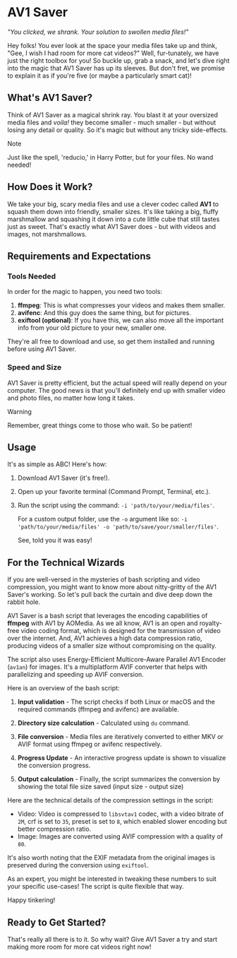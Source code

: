 # AV1 Saver
_"You clicked, we shrank. Your solution to swollen media files!"_

Hey folks! You ever look at the space your media files take up and think, "Gee, I wish I had room for more cat videos?" Well, fur-tunately, we have just the right toolbox for you! So buckle up, grab a snack, and let's dive right into the magic that AV1 Saver has up its sleeves. But don't fret, we promise to explain it as if you're five (or maybe a particularly smart cat)!

## What's AV1 Saver?

Think of AV1 Saver as a magical shrink ray. You blast it at your oversized media files and _voila!_ they become smaller - much smaller - but without losing any detail or quality. So it's magic but without any tricky side-effects.

> [!NOTE]
>Just like the spell, 'reducio,' in Harry Potter, but for your files. No wand needed!

## How Does it Work?

We take your big, scary media files and use a clever codec called **AV1** to squash them down into friendly, smaller sizes. It's like taking a big, fluffy marshmallow and squashing it down into a cute little cube that still tastes just as sweet. That's exactly what AV1 Saver does - but with videos and images, not marshmallows.

## Requirements and Expectations

### Tools Needed

In order for the magic to happen, you need two tools:
1. **ffmpeg**: This is what compresses your videos and makes them smaller.
2. **avifenc**: And this guy does the same thing, but for pictures.
3. **exiftool (optional)**: If you have this, we can also move all the important info from your old picture to your new, smaller one.

They're all free to download and use, so get them installed and running before using AV1 Saver. 

### Speed and Size

AV1 Saver is pretty efficient, but the actual speed will really depend on your computer. The good news is that you'll definitely end up with smaller video and photo files, no matter how long it takes. 

> [!WARNING]
>Remember, great things come to those who wait. So be patient!

## Usage

It's as simple as ABC! Here's how:
1. Download AV1 Saver (it's free!).
2. Open up your favorite terminal (Command Prompt, Terminal, etc.).
3. Run the script using the command: `-i 'path/to/your/media/files'`.  
    
    For a custom output folder, use the `-o` argument like so: `-i 'path/to/your/media/files' -o 'path/to/save/your/smaller/files'`.  
    
    See, told you it was easy!

## For the Technical Wizards

If you are well-versed in the mysteries of bash scripting and video compression, you might want to know more about nitty-gritty of the AV1 Saver's working. So let's pull back the curtain and dive deep down the rabbit hole.

AV1 Saver is a bash script that leverages the encoding capabilities of **ffmpeg** with AV1 by AOMedia. As we all know, AV1 is an open and royalty-free video coding format, which is designed for the transmission of video over the internet. And, AV1 achieves a high data compression ratio, producing videos of a smaller size without compromising on the quality.

The script also uses Energy-Efficient Multicore-Aware Parallel AV1 Encoder (`av1an`) for images. It's a multiplatform AVIF converter that helps with parallelizing and speeding up AVIF conversion. 

Here is an overview of the bash script:

1. **Input validation** - The script checks if both Linux or macOS and the required commands (ffmpeg and avifenc) are available.

2. **Directory size calculation** - Calculated using `du` command.

3. **File conversion** - Media files are iteratively converted to either MKV or AVIF format using ffmpeg or avifenc respectively.

4. **Progress Update** - An interactive progress update is shown to visualize the conversion progress.

5. **Output calculation** - Finally, the script summarizes the conversion by showing the total file size saved (input size - output size)

Here are the technical details of the compression settings in the script:
- Video: Video is compressed to `libsvtav1` codec, with a video bitrate of `2M`, crf is set to `35`, preset is set to `8`, which enabled slower encoding but better compression ratio.
- Image: Images are converted using AVIF compression with a quality of `80`.

It's also worth noting that the EXIF metadata from the original images is preserved during the conversion using `exiftool`.

As an expert, you might be interested in tweaking these numbers to suit your specific use-cases! The script is quite flexible that way. 

Happy tinkering!

## Ready to Get Started?

That's really all there is to it. So why wait? Give AV1 Saver a try and start making more room for more cat videos right now!